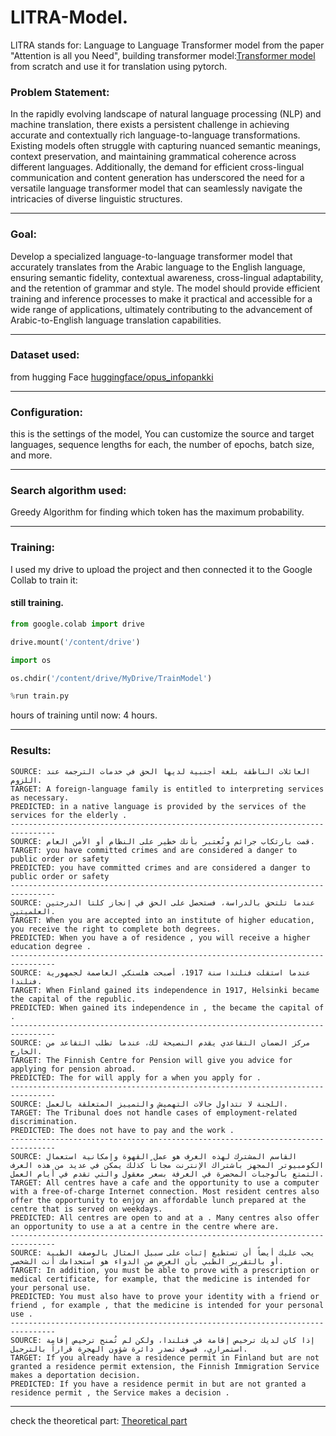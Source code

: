 # LlTRA-Model.

LlTRA stands for: Language to Language Transformer model from the paper "Attention is all you Need", building transformer model:[Transformer model](https://github.com/Esmail-ibraheem/Transformer-model) from scratch and use it for translation using pytorch.

### Problem Statement:

In the rapidly evolving landscape of natural language processing (NLP) and machine translation, there exists a persistent challenge in achieving accurate and contextually rich language-to-language transformations. Existing models often struggle with capturing nuanced semantic meanings, context preservation, and maintaining grammatical coherence across different languages. Additionally, the demand for efficient cross-lingual communication and content generation has underscored the need for a versatile language transformer model that can seamlessly navigate the intricacies of diverse linguistic structures.

---

### Goal:

Develop a specialized language-to-language transformer model that accurately translates from the Arabic language to the English language, ensuring semantic fidelity, contextual awareness, cross-lingual adaptability, and the retention of grammar and style. The model should provide efficient training and inference processes to make it practical and accessible for a wide range of applications, ultimately contributing to the advancement of Arabic-to-English language translation capabilities.

---

### Dataset used:

from hugging Face 
[huggingface/opus_infopankki](https://huggingface.co/datasets/opus_infopankki/viewer/ar-en/train?p=3)

---

### Configuration:

this is the settings of the model, You can customize the source and target languages, sequence lengths for each, the number of epochs, batch size, and more.

---

### Search algorithm used:

Greedy Algorithm for finding which token has the maximum probability.

---

### Training:

I used my drive to upload the project and then connected it to the Google Collab to train it:
#### still training. 
```python
from google.colab import drive

drive.mount('/content/drive')

import os

os.chdir('/content/drive/MyDrive/TrainModel')

%run train.py
```
hours of training until now: 4 hours.

---

### Results:

    SOURCE: العائلات الناطقة بلغة أجنبية لديها الحق في خدمات الترجمة عند اللزوم.
    TARGET: A foreign-language family is entitled to interpreting services as necessary.
    PREDICTED: in a native language is provided by the services of the services for the elderly .
    --------------------------------------------------------------------------------
    SOURCE: قمت بارتكاب جرائم وتُعتبر بأنك خطير على النظام أو الأمن العام.
    TARGET: you have committed crimes and are considered a danger to public order or safety
    PREDICTED: you have committed crimes and are considered a danger to public order or safety
    --------------------------------------------------------------------------------
    SOURCE: عندما تلتحق بالدراسة، فستحصل على الحق في إنجاز كلتا الدرجتين العلميتين.
    TARGET: When you are accepted into an institute of higher education, you receive the right to complete both degrees.
    PREDICTED: When you have a of residence , you will receive a higher education degree .
    --------------------------------------------------------------------------------
    SOURCE: عندما استقلت فنلندا سنة 1917، أصبحت هلسنكي العاصمة لجمهورية فنلندا.
    TARGET: When Finland gained its independence in 1917, Helsinki became the capital of the republic.
    PREDICTED: When gained its independence in , the became the capital of .
    --------------------------------------------------------------------------------
    SOURCE: مركز الضمان التقاعدي يقدم النصيحة لك، عندما تطلب التقاعد من الخارج.
    TARGET: The Finnish Centre for Pension will give you advice for applying for pension abroad.
    PREDICTED: The for will apply for a when you apply for .
    --------------------------------------------------------------------------------
    SOURCE: اللجنة لا تتداول حالات التهميش والتمييز المتعلقة بالعمل.
    TARGET: The Tribunal does not handle cases of employment-related discrimination.
    PREDICTED: The does not have to pay and the work .
    --------------------------------------------------------------------------------
    SOURCE: القاسم المشترك لهذه الغرف هو عمل القهوة وإمكانية استعمال الكومبيوتر المجهز باشتراك الإنترنت مجاناً كذلك يمكن في عديد من هذه الغرف التمتع بالوجبات المحضرة في الغرفة بسعر معقول والتي تقدم في أيام العمل.
    TARGET: All centres have a cafe and the opportunity to use a computer with a free-of-charge Internet connection. Most resident centres also offer the opportunity to enjoy an affordable lunch prepared at the centre that is served on weekdays.
    PREDICTED: All centres are open to and at a . Many centres also offer an opportunity to use a at a centre in the centre where are.
    --------------------------------------------------------------------------------
    SOURCE: يجب عليك أيضاً أن تستطيع إثبات على سبيل المثال بالوصفة الطبية أو بالتقرير الطبي بأن الغرض من الدواء هو استخدامك أنت الشخصي.
    TARGET: In addition, you must be able to prove with a prescription or medical certificate, for example, that the medicine is intended for your personal use.
    PREDICTED: You must also have to prove your identity with a friend or friend , for example , that the medicine is intended for your personal use .
    --------------------------------------------------------------------------------
    SOURCE: إذا كان لديك ترخيص إقامة في فنلندا، ولكن لم تُمنح ترخيص إقامة استمراري، فسوف تصدر دائرة شؤون الهجرة قراراً بالترحيل.
    TARGET: If you already have a residence permit in Finland but are not granted a residence permit extension, the Finnish Immigration Service makes a deportation decision.
    PREDICTED: If you have a residence permit in but are not granted a residence permit , the Service makes a decision .
--- 

check the theoretical part: [Theoretical part](https://github.com/Esmail-ibraheem/Transformer-model-theoretical-part)

